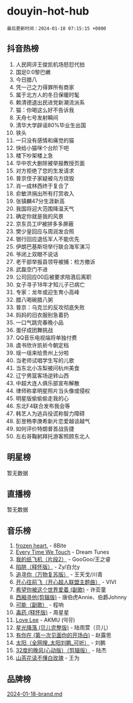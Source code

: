# douyin-hot-hub

`最后更新时间：2024-01-18 07:15:15 +0800`

## 抖音热榜

1. 人民网评王俊凯机场怒怼代拍
1. 国足0:0黎巴嫩
1. 今日腊八
1. 凭一己之力得罪所有商家
1. 属于北方人的冬日保暖时髦
1. 赖清德退出民进党新潮流派系
1. 猫：你喝这么好不告诉我
1. 天舟七号发射瞬间
1. 清华大学辟谣80%毕业生出国
1. 铁头
1. 一只没有感情和痛觉的猫
1. 快给小猫咪个台阶下吧
1. 楼下吵架楼上急
1. 华中农大删除被举报教授页面
1. 对方拒绝了您的生发请求
1. 普京侄子家疑被乌方烧毁
1. 肖一成林西终于复合了
1. 俞敏洪捐出所有打赏收入
1. 张镇麟47分生涯新高
1. 我国将迎大范围降温天气
1. 确定你就是我的风景
1. 京东员工IP被拼多多屏蔽
1. 樊少皇回应与周润发合照
1. 银行回应退伍军人不能优先
1. 伊朗巴基斯坦举行联合海军演习
1. 爷闭上双眼不说话
1. 老干部举报县领导被捕：检方撤诉
1. 武磊空门不进
1. 公司回应00后被要求陪酒后离职
1. 女子寻子18年才知儿子已病亡
1. 专家：龙年或迎生育小高峰
1. 腊八喝碗腊八粥
1. 普京：乌克兰的反攻彻底失败
1. 妈妈的旧衣服别急着扔
1. 一口气跳完春晚小品
1. 蛋仔成团舞挑战
1. QQ音乐电视端将单独付费
1. 虞书欣许凯祈今朝定档
1. 瑶一瑶来给贵州上分啦
1. 当老师试唱学生写的儿歌
1. 当东北小冻梨被问杭州美食
1. 辽宁男篮客场逆转山西
1. 中超大连人俱乐部宣布解散
1. 律师称拿明星照片当头像或侵权
1. 明星版偷偷偷走我的心
1. 东北F4联合发布我会等
1. 韩艺人为逃兵役谎称智力障碍
1. 彭昱畅李庚希新片恋爱越谈越气
1. 如何评价特朗普首战告捷
1. 左右哥鞠躬拜托游客照顾东北人

## 明星榜

暂无数据

## 直播榜

暂无数据

## 音乐榜

1. [frozen heart.](https://sf86-cdn-tos.douyinstatic.com/obj/tos-cn-ve-2774/oIIWJfyjIACZA9zQMtnJ6hQQhFC4vhCupoRBsO) - 8Bite
1. [Every Time We Touch](https://sf6-cdn-tos.douyinstatic.com/obj/tos-cn-ve-2774/ogN6lUKQeBBfEVhIOMikG1CcJjugxk1tztZyhP) - Dream Tunes
1. [我的纸飞机（片段2）](https://sf86-cdn-tos.douyinstatic.com/obj/tos-cn-ve-2774/oM2ZrKcg2CD5AeRB2gkeXOFB1IxAGJdZPazYHf) - GooGoo/王之睿
1. [陷阱（释怀版）](https://sf86-cdn-tos.douyinstatic.com/obj/tos-cn-ve-2774/oE8C21LeZrzKLDFfQYgMzx4GAIHageG5IzayY7) - Zy/白允y
1. [追寻你（万物复苏版）](https://sf86-cdn-tos.douyinstatic.com/obj/tos-cn-ve-2774/oYeAZJsbjIDit9APmBg8u6uDUQnHmoCf3gbo74) - 王天戈/川青
1. [开心往前飞（开心超人联盟主题曲）](https://sf86-cdn-tos.douyinstatic.com/obj/tos-cn-ve-2774/9d8fb7c82cf1421fb93a9fe925275e0a) - VIVI
1. [希望你被这个世界爱着 (副歌)](https://sf3-cdn-tos.douyinstatic.com/obj/tos-cn-ve-2774/oUHCmWQfZlE3QQBKBeD8rCFLpJzPgCpImhsxMt) - 许亚童
1. [西厢寻他(剪辑版)](https://sf3-cdn-tos.douyinstatic.com/obj/tos-cn-ve-2774/oUsAVfAQKlRNxEv5qxvIB8o5qmIWUcXbzJKJhw) - 唐伯虎Annie、伯爵Johnny
1. [可能（副歌）](https://sf86-cdn-tos.douyinstatic.com/obj/tos-cn-ve-2774/cde1731888894259b333569393c2fb51) - 程响
1. [毒药 (释怀版)](https://sf6-cdn-tos.douyinstatic.com/obj/tos-cn-ve-2774/oYILMEAzspdZBIzy4frJNB8ZHPHWAhiwowd4Ad) - 周星星
1. [Love Lee](https://sf86-cdn-tos.douyinstatic.com/obj/tos-cn-ve-2774/o05GbkJGbCBTdDnMtB0fwOYgkeZp23vrWQDQBS) - AKMU (악뮤)
1. [星光降落 (贝儿完整版)](https://sf86-cdn-tos.douyinstatic.com/obj/tos-cn-ve-2774/okwB9hAwyAtsFFkFBzAX1hOOfQuIoMNs0W2Mwr) - 陆雨萱（贝儿）
1. [有你在 (第一次见面你的开场白)](https://sf86-cdn-tos.douyinstatic.com/obj/tos-cn-ve-2774/oAthrQ3ClJBfI57uBoFEgNDYtNCZ0TSYQQfxQ0) - 赵露思
1. [太阳（全网搜_太阳刘鹏_可听）](https://sf3-cdn-tos.douyinstatic.com/obj/tos-cn-ve-2774/ogWbyIQnlBFImVbeDocRdCIYtBHlbJXgfZMvgz) - 刘鹏
1. [32度的晚风(心动版）（剪辑版）](https://sf6-cdn-tos.douyinstatic.com/obj/tos-cn-ve-2774/owNyabsyWdzUulxhoJfK8IBXgp0UMQAHpvGh2B) - 陆杰
1. [山茶花读不懂白玫瑰](https://sf3-cdn-tos.douyinstatic.com/obj/tos-cn-ve-2774/osfn8B7DktrRHEPJgPCfDbw7QDQEkwC16BxZg9) - 王为

## 品牌榜

[2024-01-18-brand.md](2024-01-18-brand.md)
